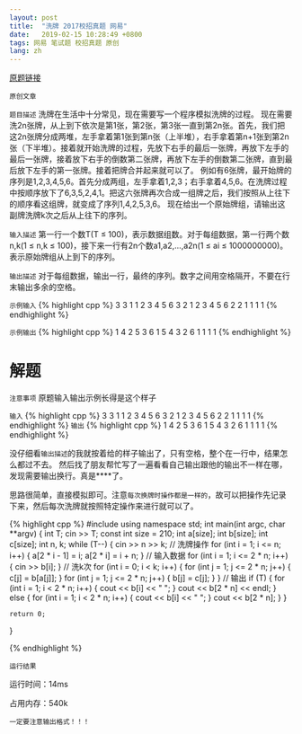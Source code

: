 ```yaml
---
layout: post
title:  "洗牌 2017校招真题 网易"
date:   2019-02-15 10:28:49 +0800
tags: 网易 笔试题 校招真题 原创
lang: zh
---
```


[原题链接](https://www.nowcoder.com/practice/5a0a2c7e431e4fbbbb1ff32ac6e8dfa0)

`原创文章`

`题目描述`
洗牌在生活中十分常见，现在需要写一个程序模拟洗牌的过程。 现在需要洗2n张牌，从上到下依次是第1张，第2张，第3张一直到第2n张。首先，我们把这2n张牌分成两堆，左手拿着第1张到第n张（上半堆），右手拿着第n+1张到第2n张（下半堆）。接着就开始洗牌的过程，先放下右手的最后一张牌，再放下左手的最后一张牌，接着放下右手的倒数第二张牌，再放下左手的倒数第二张牌，直到最后放下左手的第一张牌。接着把牌合并起来就可以了。 例如有6张牌，最开始牌的序列是1,2,3,4,5,6。首先分成两组，左手拿着1,2,3；右手拿着4,5,6。在洗牌过程中按顺序放下了6,3,5,2,4,1。把这六张牌再次合成一组牌之后，我们按照从上往下的顺序看这组牌，就变成了序列1,4,2,5,3,6。 现在给出一个原始牌组，请输出这副牌洗牌k次之后从上往下的序列。

`输入描述`
第一行一个数T(T ≤ 100)，表示数据组数。对于每组数据，第一行两个数n,k(1 ≤ n,k ≤ 100)，接下来一行有2n个数a1,a2,...,a2n(1 ≤ ai ≤ 1000000000)。表示原始牌组从上到下的序列。

`输出描述`
对于每组数据，输出一行，最终的序列。数字之间用空格隔开，不要在行末输出多余的空格。

`示例输入`
{% highlight cpp %}
3
3 1
1 2 3 4 5 6
3 2
1 2 3 4 5 6
2 2
1 1 1 1
{% endhighlight %}

`示例输出`
{% highlight cpp %}
1 4 2 5 3 6
1 5 4 3 2 6
1 1 1 1
{% endhighlight %}

解题
=

`注意事项`
原题输入输出示例长得是这个样子

`输入`
{% highlight cpp %}
3 3 1 1 2 3 4 5 6 3 2 1 2 3 4 5 6 2 2 1 1 1 1
{% endhighlight %}
`输出`
{% highlight cpp %}
1 4 2 5 3 6 1 5 4 3 2 6 1 1 1 1
{% endhighlight %}

没仔细看`输出描述`的我就按着给的样子输出了，只有空格，整个在一行中，结果怎么都过不去。
然后找了朋友帮忙写了一遍看看自己输出跟他的输出不一样在哪，发现需要输出换行。真是\*\*\*\*了。

思路很简单，直接模拟即可。注意`每次换牌时操作都是一样的`，故可以把操作先记录下来，然后每次洗牌就按照特定操作来进行就可以了。

{% highlight cpp %}
#include <iostream>
using namespace std;
int main(int argc, char **argv) {
    int T;
    cin >> T;
    const int size = 210;
    int a[size];
    int b[size];
    int c[size];
    int n, k;
    while (T--) {
        cin >> n >> k;
        // 洗牌操作
        for (int i = 1; i <= n; i++) {
            a[2 * i - 1] = i;
            a[2 * i] = i + n;
        }
        // 输入数据
        for (int i = 1; i <= 2 * n; i++) {
            cin >> b[i];
        }
        // 洗k次
        for (int i = 0; i < k; i++) {
            for (int j = 1; j <= 2 * n; j++) {
                c[j] = b[a[j]];
            }
            for (int j = 1; j <= 2 * n; j++) {
                b[j] = c[j];
            }
        }
        // 输出
        if (T) {
            for (int i = 1; i < 2 * n; i++) {
                cout << b[i] << " ";
            }
            cout << b[2 * n] << endl;
        } else {
            for (int i = 1; i < 2 * n; i++) {
                cout << b[i] << " ";
            }
            cout << b[2 * n];
        }
    }

    return 0;
}

{% endhighlight %}

`运行结果`

运行时间：14ms

占用内存：540k

`一定要注意输出格式！！！`

